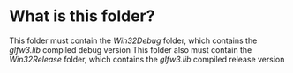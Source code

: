 # What is this folder?

This folder must contain the *Win32Debug* folder, which contains the *glfw3.lib* compiled debug version
This folder also must contain the *Win32Release* folder, which contains the *glfw3.lib* compiled release version
